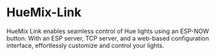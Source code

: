 # HueMix-Link
HueMix Link enables seamless control of Hue lights using an ESP-NOW button. With an ESP server, TCP server, and a web-based configuration interface, effortlessly customize and control your lights.
